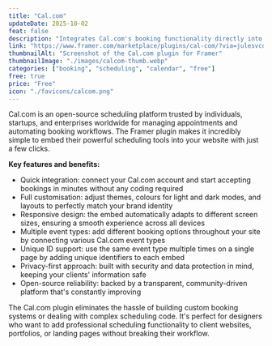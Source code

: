 ```yaml
---
title: "Cal.com"
updateDate: 2025-10-02
feat: false
description: "Integrates Cal.com's booking functionality directly into your Framer projects"
link: "https://www.framer.com/marketplace/plugins/cal-com/?via=julesvcode"
thumbnailAlt: "Screenshot of the Cal.com plugin for Framer"
thumbnailImage: "./images/calcom-thumb.webp"
categories: ["booking", "scheduling", "calendar", "free"]
free: true
price: "Free"
icon: "./favicons/calcom.png"
---
```


Cal.com is an open-source scheduling platform trusted by individuals, startups, and enterprises worldwide for managing appointments and automating booking workflows. The Framer plugin makes it incredibly simple to embed their powerful scheduling tools into your website with just a few clicks.

<b>Key features and benefits:</b>

- Quick integration: connect your Cal.com account and start accepting bookings in minutes without any coding required
- Full customisation: adjust themes, colours for light and dark modes, and layouts to perfectly match your brand identity
- Responsive design: the embed automatically adapts to different screen sizes, ensuring a smooth experience across all devices
- Multiple event types: add different booking options throughout your site by connecting various Cal.com event types
- Unique ID support: use the same event type multiple times on a single page by adding unique identifiers to each embed
- Privacy-first approach: built with security and data protection in mind, keeping your clients' information safe
- Open-source reliability: backed by a transparent, community-driven platform that's constantly improving

The Cal.com plugin eliminates the hassle of building custom booking systems or dealing with complex scheduling code. It's perfect for designers who want to add professional scheduling functionality to client websites, portfolios, or landing pages without breaking their workflow.